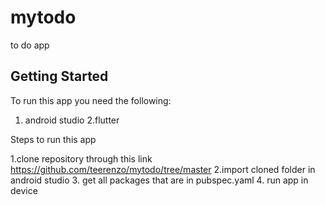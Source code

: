 # mytodo

to do app

## Getting Started

To run this app you need the following:
1. android studio
2.flutter

Steps to run this app

1.clone repository through this link https://github.com/teerenzo/mytodo/tree/master
2.import cloned folder in android studio
3. get all packages that are in pubspec.yaml
4. run app in device





